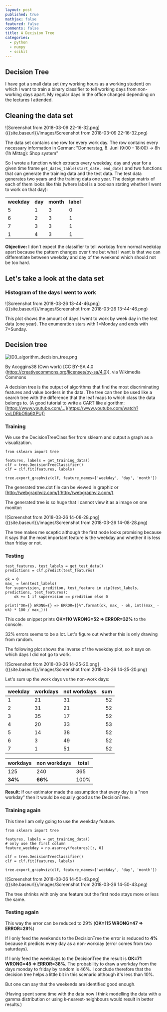 ```yaml
---
layout: post
published: true
mathjax: false
featured: false
comments: false
title: A Decision Tree
categories:
  - python
  - numpy
  - scikit
---
```

## Decision Tree

I have got a small data set (my working hours as a working student) on which I want to train a binary classifier to tell working days from non-working days apart. My regular days in the office changed depending on the lectures I attended.

## Cleaning the data set

![Screenshot from 2018-03-09 22-16-32.png]({{site.baseurl}}/images/Screenshot from 2018-03-09 22-16-32.png)

The data set contains one row for every work day. The row contains every necessary information in German: 
"Donnerstag, 8. Juni (9:00 - 18:00) -> 8h (1h Mittag): Shop system"

So I wrote a function which extracts every weekday, day and year for a given time frame `get_dates_table(start_date, end_date)` and two functions that can generate the training data and the test data. The test data generates two years and the training data one year. The design matrix of each of them looks like this (where label is a boolean stating whether I went to work on that day):

<table>
  <tr>
    <th>weekday</th>
    <th>day</th>
    <th>month</th>
    <th>label</th>
  </tr>
  <tr>
    <td>5</td>
    <td>1</td>
    <td>3</td>
    <td>0</td>
  </tr>
  <tr>
    <td>6</td>
    <td>2</td>
    <td>3</td>
    <td>1</td>
  </tr>
  <tr>
    <td>7</td>
    <td>3</td>
    <td>3</td>
    <td>1</td>
  </tr>
  <tr>
    <td>1</td>
    <td>4</td>
    <td>3</td>
    <td>1</td>
  </tr>
</table>



**Objective:** I don't expect the classifier to tell workday from normal weekday apart because the pattern changes over time but what I want is that we can differentiate between weekday and day of the weekend which should not be too hard.

## Let's take a look at the data set

### Histogram of the days I went to work

![Screenshot from 2018-03-26 13-44-46.png]({{site.baseurl}}/images/Screenshot from 2018-03-26 13-44-46.png)

This plot shows the amount of days I went to work by week day in the test data (one year). The enumeration stars with 1=Monday and ends with 7=Sunday.

## Decision tree

![ID3_algorithm_decision_tree.png]({{site.baseurl}}/images/ID3_algorithm_decision_tree.png)

By Acoggins38 (Own work) [CC BY-SA 4.0 (https://creativecommons.org/licenses/by-sa/4.0)], via Wikimedia Commons

A decision tree is the output of algorithms that find the most discriminating features and value borders in the data. The tree can then be used like a search tree with the difference that the leaf maps to which class the data belongs to.
(A good tutorial to write a CART like algorithm: [https://www.youtube.com/...](https://www.youtube.com/watch?v=LDRbO9a6XPU))

### Training

We use the DecisionTreeClassifier from sklearn and output a graph as a visualization.

```
from sklearn import tree

features, labels = get_training_data()
clf = tree.DecisionTreeClassifier()
clf = clf.fit(features, labels)

tree.export_graphviz(clf, feature_names=['weekday', 'day', 'month'])
```

The generated tree.dot file can be viewed in graphiz or [http://webgraphviz.com/](http://webgraphviz.com/).

The generated tree is so huge that I cannot view it as a image on one monitor:

![Screenshot from 2018-03-26 14-08-28.png]({{site.baseurl}}/images/Screenshot from 2018-03-26 14-08-28.png)

The tree makes me sceptic although the first node looks promising because it says that the most important feature is the weekday and whether it is less than friday or not.

### Testing

```
test_features, test_labels = get_test_data()
predictions = clf.predict(test_features)

ok = 0
max_ = len(test_labels)
for supervision, predition, test_feature in zip(test_labels, predictions, test_features):
    ok += 1 if supervision == predition else 0

print("OK={} WRONG={} => ERROR={}%".format(ok, max_ - ok, int((max_ - ok) * 100 / max_)))  
```

This code snippet prints **OK=110 WRONG=52 => ERROR=32%** to the console.

32% errors seems to be a lot. Let's figure out whether this is only drawing from random.

The following plot shows the inverse of the weekday plot, so it says on which days I did not go to work.

![Screenshot from 2018-03-26 14-25-20.png]({{site.baseurl}}/images/Screenshot from 2018-03-26 14-25-20.png)

Let's sum up the work days vs the non-work days:

| weekday       | workdays      | not workdays  | sum |
| ------------- | ------------- | ------------- | ---:|
| 1             | 21            | 31            | 52  |
| 2             | 31            | 21            | 52  |
| 3             | 35            | 17            | 52  |
| 4             | 20            | 33            | 53  |
| 5             | 14            | 38            | 52  |
| 6             | 3             | 49            | 52  |
| 7             | 1             | 51            | 52  |

| workdays      | non workdays | total |
| ------------- | ------------ | ----- |
| 125           | 240          | 365   |
| **34%**       | **66%**      | 100%  |

**Result:** If our estimator made the assumption that every day is a "non workday" then it would be equally good as the DecisionTree.

### Training again

This time I am only going to use the weekday feature.

```
from sklearn import tree

features, labels = get_training_data()
# only use the first column
feature_weekday = np.asarray(features)[:, 0]

clf = tree.DecisionTreeClassifier()
clf = clf.fit(features, labels)

tree.export_graphviz(clf, feature_names=['weekday', 'day', 'month'])
```

![Screenshot from 2018-03-26 14-50-43.png]({{site.baseurl}}/images/Screenshot from 2018-03-26 14-50-43.png)

The tree shrinks with only one feature but the first node stays more or less the same.

### Testing again

This way the error can be reduced to 29% (**OK=115 WRONG=47 => ERROR=29%**)

If I only feed the weekends to the DecisionTree the error is reduced to **4%** because it predicts every day as a non-workday (error comes from two saturdays).

If I only feed the weekdays to the DecisionTree the result is **OK=71 WRONG=45 => ERROR=38%**.
The probability to draw a workday from the days monday to friday by random is 46%. I conclude therefore that the decision tree helps a little bit in this scenario although it's less than 10%.

But one can say that the weekends are identified good enough.

(Having spent some time with the data now I think modelling the data with a gamma distribution or using k-nearest-neighbours would result in better results.)









